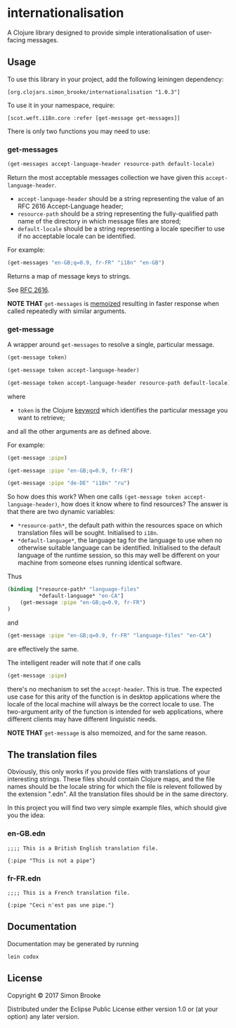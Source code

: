 # internationalisation

A Clojure library designed to provide simple interationalisation of user-facing messages.

## Usage

To use this library in your project, add the following leiningen dependency:

    [org.clojars.simon_brooke/internationalisation "1.0.3"]

To use it in your namespace, require:

    [scot.weft.i18n.core :refer [get-message get-messages]]

There is only two functions you may need to use:

### get-messages

```clojure
(get-messages accept-language-header resource-path default-locale)
```
Return the most acceptable messages collection we have given this `accept-language-header`.

* `accept-language-header` should be a string representing the value of an RFC 2616 Accept-Language header;
* `resource-path` should be a string representing the fully-qualified path name of the directory in which message files are stored;
* `default-locale` should be a string representing a locale specifier to use if no acceptable locale can be identified.

For example:
```clojure
(get-messages "en-GB;q=0.9, fr-FR" "i18n" "en-GB")
```

Returns a map of message keys to strings.

See [RFC 2616](https://www.ietf.org/rfc/rfc2616.txt).

**NOTE THAT** `get-messages` is [memoized](https://clojuredocs.org/clojure.core/memoize) resulting in faster response when called repeatedly with similar arguments.

### get-message

A wrapper around `get-messages` to resolve a single, particular message. 
```clojure
(get-message token)

(get-message token accept-language-header)

(get-message token accept-language-header resource-path default-locale)
```

where

* `token` is the Clojure [keyword](https://clojuredocs.org/clojure.core/keyword) which identifies the particular message you want to retrieve;

and all the other arguments are as defined above.

For example:
```clojure
(get-message :pipe)

(get-message :pipe "en-GB;q=0.9, fr-FR")

(get-message :pipe "de-DE" "i18n" "ru")
```

So how does this work? When one calls `(get-message token accept-language-header)`, how does it know where to find resources? The answer is that there are two dynamic variables:

* `*resource-path*`, the default path within the resources space on which 
   translation files will be sought. Initialised to `i18n`.
* `*default-language*`, the language tag for the language to use when no
   otherwise suitable language can be identified. Initialised to the default
   language of the runtime session, so this may well be different on your 
   machine from someone elses running identical software.

Thus
```clojure
(binding [*resource-path* "language-files"
          *default-language* "en-CA"]
    (get-message :pipe "en-GB;q=0.9, fr-FR")
)
```
and
```clojure
(get-message :pipe "en-GB;q=0.9, fr-FR" "language-files" "en-CA")
```
are effectively the same.

The intelligent reader will note that if one calls
```clojure
(get-message :pipe)
```
there's no mechanism to set the `accept-header`. This is true. The expected use case for this arity of the function is in desktop applications where the locale of the local machine will always be the correct locale to use. The two-argument arity of the function is intended for web applications, where different clients may have different linguistic needs.

**NOTE THAT** `get-message` is also memoized, and for the same reason.

## The translation files

Obviously, this only works if you provide files with translations of your interesting strings. These files should contain Clojure maps, and the file names should be the locale string for which the file is relevent followed by the extension ".edn". All the translation files should be in the same directory.

In this project you will find two very simple example files, which should give you the idea:

### en-GB.edn

```
;;;; This is a British English translation file.

{:pipe "This is not a pipe"}
```

### fr-FR.edn

```
;;;; This is a French translation file.

{:pipe "Ceci n'est pas une pipe."}
```

## Documentation

Documentation may be generated by running

    lein codox

## License

Copyright © 2017 Simon Brooke

Distributed under the Eclipse Public License either version 1.0 or (at
your option) any later version.

